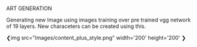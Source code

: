 # 
ART GENERATION

Generating new Image using images training over pre trained vgg network of 19 layers.
New characeters can be created using this.


❮img src="Images/content_plus_style.png" width='200' height='200' ❯
